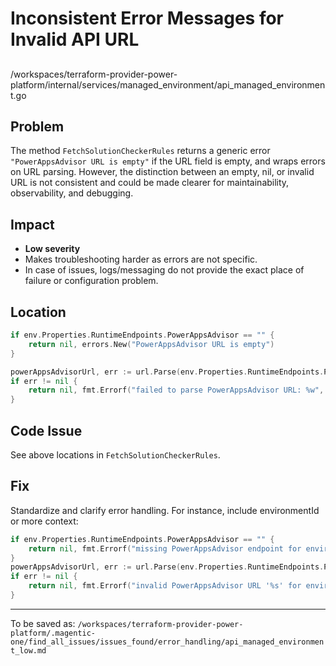 # Inconsistent Error Messages for Invalid API URL

##

/workspaces/terraform-provider-power-platform/internal/services/managed_environment/api_managed_environment.go

## Problem

The method `FetchSolutionCheckerRules` returns a generic error `"PowerAppsAdvisor URL is empty"` if the URL field is empty, and wraps errors on URL parsing. However, the distinction between an empty, nil, or invalid URL is not consistent and could be made clearer for maintainability, observability, and debugging.

## Impact

- **Low severity**  
- Makes troubleshooting harder as errors are not specific.
- In case of issues, logs/messaging do not provide the exact place of failure or configuration problem.

## Location

```go
if env.Properties.RuntimeEndpoints.PowerAppsAdvisor == "" {
    return nil, errors.New("PowerAppsAdvisor URL is empty")
}

powerAppsAdvisorUrl, err := url.Parse(env.Properties.RuntimeEndpoints.PowerAppsAdvisor)
if err != nil {
    return nil, fmt.Errorf("failed to parse PowerAppsAdvisor URL: %w", err)
}
```

## Code Issue

See above locations in `FetchSolutionCheckerRules`.

## Fix

Standardize and clarify error handling. For instance, include environmentId or more context:

```go
if env.Properties.RuntimeEndpoints.PowerAppsAdvisor == "" {
    return nil, fmt.Errorf("missing PowerAppsAdvisor endpoint for environment %s", environmentId)
}
powerAppsAdvisorUrl, err := url.Parse(env.Properties.RuntimeEndpoints.PowerAppsAdvisor)
if err != nil {
    return nil, fmt.Errorf("invalid PowerAppsAdvisor URL '%s' for environment %s: %w", env.Properties.RuntimeEndpoints.PowerAppsAdvisor, environmentId, err)
}
```

---

To be saved as:
`/workspaces/terraform-provider-power-platform/.magentic-one/find_all_issues/issues_found/error_handling/api_managed_environment_low.md`
